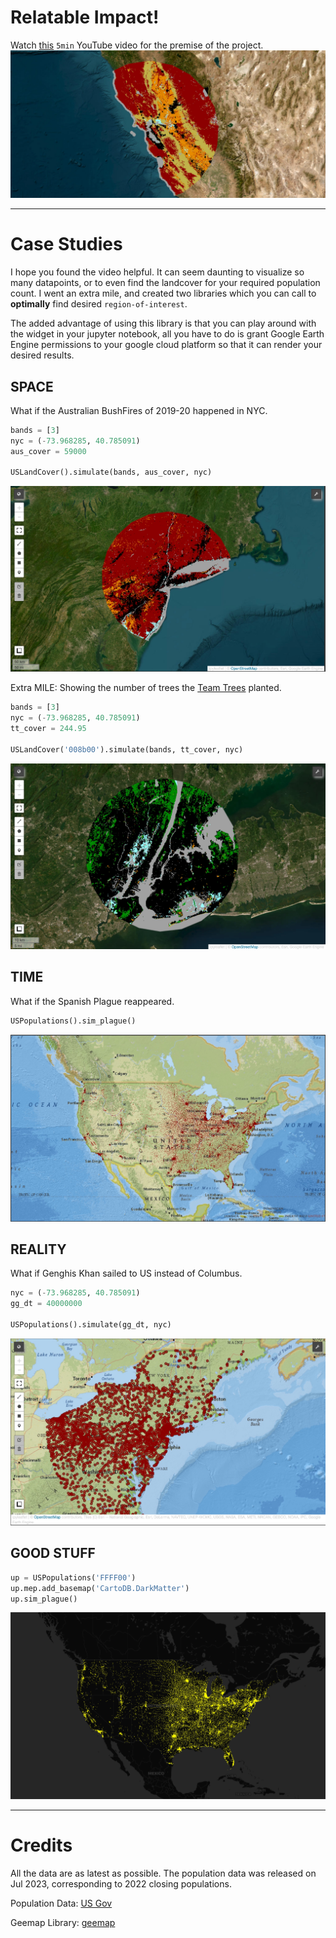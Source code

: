 # Relatable Impact!

Watch [this](https://youtu.be/UT_-BeZl2o4) `5min` YouTube video for the premise of the project.
[![bk2899](./assets/meta/thumbnail.jpeg)](https://www.youtube.com/watch?v=UT_-BeZl2o4)

---

# Case Studies

I hope you found the video helpful. It can seem daunting to visualize so many datapoints, or to even find the landcover for your required population count. I went an extra mile, and created two libraries which you can call to __optimally__ find desired `region-of-interest`.

The added advantage of using this library is that you can play around with the widget in your jupyter notebook, all you have to do is grant Google Earth Engine permissions to your google cloud platform so that it can render your desired results.

## SPACE

What if the Australian BushFires of 2019-20 happened in NYC.

```python
bands = [3]
nyc = (-73.968285, 40.785091)
aus_cover = 59000

USLandCover().simulate(bands, aus_cover, nyc)
```

![NYC Bushfire](./assets/meta/nyc-bf.jpeg)

Extra MILE: Showing the number of trees the [Team Trees](https://teamtrees.org/) planted.

```python
bands = [3]
nyc = (-73.968285, 40.785091)
tt_cover = 244.95

USLandCover('008b00').simulate(bands, tt_cover, nyc)
```

![NYC TT](assets/meta/nyc-tt.jpeg)

## TIME

What if the Spanish Plague reappeared.

```python
USPopulations().sim_plague()
```

![US Spanish Plague](./assets/meta/us-sp.jpeg)

## REALITY

What if Genghis Khan sailed to US instead of Columbus.

```python
nyc = (-73.968285, 40.785091)
gg_dt = 40000000

USPopulations().simulate(gg_dt, nyc)
```

![NYC Genghis Khan](./assets/meta/nyc-gk.jpeg)

## GOOD STUFF

```python
up = USPopulations('FFFF00')
up.mep.add_basemap('CartoDB.DarkMatter')
up.sim_plague()
```

![US DIWALI](assets/meta/us-diwali.png)

---

# Credits

All the data are as latest as possible. The population data was released on Jul 2023, corresponding to 2022 closing populations.

Population Data: [US Gov](https://www.census.gov/data/tables/time-series/demo/popest/2020s-total-cities-and-towns.html)

Geemap Library: [geemap](https://geemap.org/)
